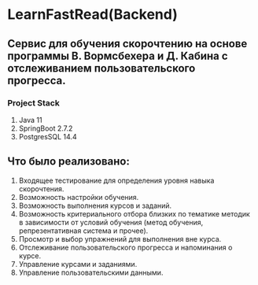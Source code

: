 # LearnFastRead(Backend)
## Cервис для обучения скорочтению на основе программы В. Вормсбехера и Д. Кабина с отслеживанием пользовательского прогресса.
### Project Stаck 
1. Java 11
2. SpringBoot 2.7.2
3. PostgresSQL 14.4
## Что было реализовано:
1. Входящее тестирование для определения уровня навыка скорочтения.
2. Возможность настройки обучения.
3. Возможность выполнения курсов и заданий.
4. Возможность критериального отбора близких по тематике методик в зависимости от условий обучения (метод обучения, репрезентативная система и прочее).
5. Просмотр и выбор упражнений для выполнения вне курса.
6. Отслеживание пользовательского прогресса и напоминания о курсе.
7. Управление курсами и заданиями.
8. Управление пользовательскими данными.
